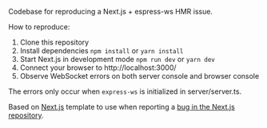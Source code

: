 Codebase for reproducing a Next.js + espress-ws HMR issue.

How to reproduce:

1. Clone this repository
2. Install dependencies `npm install` or `yarn install`
3. Start Next.js in development mode `npm run dev` or `yarn dev`
4. Connect your browser to http://localhost:3000/
5. Observe WebSocket errors on both server console and browser console

The errors only occur when `express-ws` is initialized in server/server.ts.

Based on [Next.js](https://nextjs.org/) template to use when reporting a [bug in the Next.js repository](https://github.com/vercel/next.js/issues).
